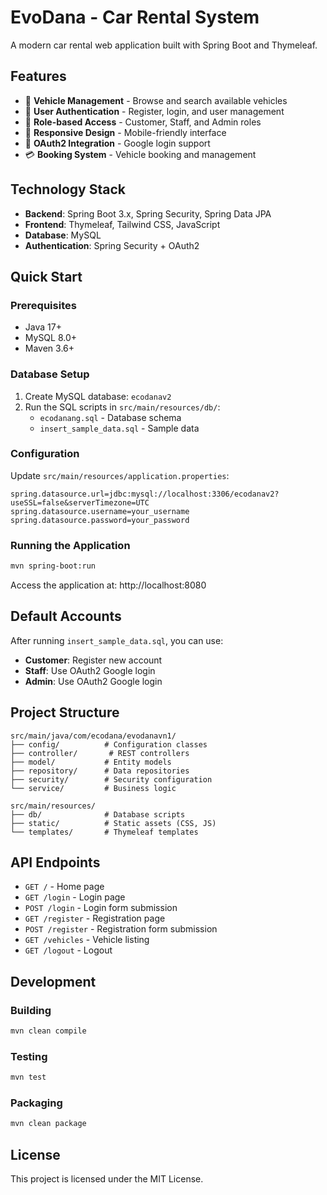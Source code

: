 # EvoDana - Car Rental System

A modern car rental web application built with Spring Boot and Thymeleaf.

## Features

- 🚗 **Vehicle Management** - Browse and search available vehicles
- 👤 **User Authentication** - Register, login, and user management
- 🔐 **Role-based Access** - Customer, Staff, and Admin roles
- 📱 **Responsive Design** - Mobile-friendly interface
- 🔑 **OAuth2 Integration** - Google login support
- 💳 **Booking System** - Vehicle booking and management

## Technology Stack

- **Backend**: Spring Boot 3.x, Spring Security, Spring Data JPA
- **Frontend**: Thymeleaf, Tailwind CSS, JavaScript
- **Database**: MySQL
- **Authentication**: Spring Security + OAuth2

## Quick Start

### Prerequisites
- Java 17+
- MySQL 8.0+
- Maven 3.6+

### Database Setup
1. Create MySQL database: `ecodanav2`
2. Run the SQL scripts in `src/main/resources/db/`:
   - `ecodanang.sql` - Database schema
   - `insert_sample_data.sql` - Sample data

### Configuration
Update `src/main/resources/application.properties`:
```properties
spring.datasource.url=jdbc:mysql://localhost:3306/ecodanav2?useSSL=false&serverTimezone=UTC
spring.datasource.username=your_username
spring.datasource.password=your_password
```

### Running the Application
```bash
mvn spring-boot:run
```

Access the application at: http://localhost:8080

## Default Accounts

After running `insert_sample_data.sql`, you can use:
- **Customer**: Register new account
- **Staff**: Use OAuth2 Google login
- **Admin**: Use OAuth2 Google login

## Project Structure

```
src/main/java/com/ecodana/evodanavn1/
├── config/          # Configuration classes
├── controller/       # REST controllers
├── model/           # Entity models
├── repository/      # Data repositories
├── security/        # Security configuration
└── service/         # Business logic

src/main/resources/
├── db/              # Database scripts
├── static/          # Static assets (CSS, JS)
└── templates/       # Thymeleaf templates
```

## API Endpoints

- `GET /` - Home page
- `GET /login` - Login page
- `POST /login` - Login form submission
- `GET /register` - Registration page
- `POST /register` - Registration form submission
- `GET /vehicles` - Vehicle listing
- `GET /logout` - Logout

## Development

### Building
```bash
mvn clean compile
```

### Testing
```bash
mvn test
```

### Packaging
```bash
mvn clean package
```

## License

This project is licensed under the MIT License.